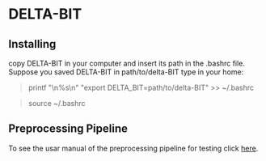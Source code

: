 # DELTA-BIT

## Installing
copy DELTA-BIT in your computer and insert its path in the .bashrc file. Suppose you saved DELTA-BIT in path/to/delta-BIT type in your home:
>printf "\n%s\n" "export DELTA_BIT=path/to/delta-BIT" >> ~/.bashrc

>source ~/.bashrc

## Preprocessing Pipeline
To see the usar manual of the preprocessing pipeline for testing click [here](test_pipeline/preprocessing/README.md).